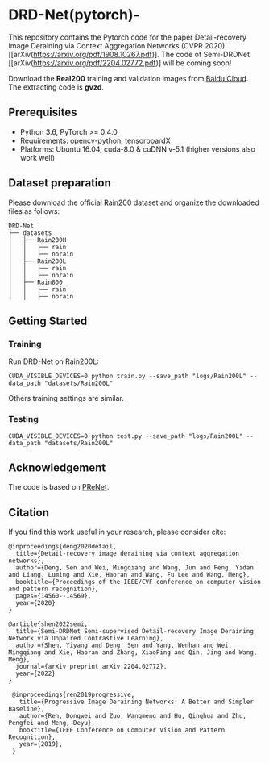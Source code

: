 # DRD-Net(pytorch)-

This repository contains the Pytorch code for the paper Detail-recovery Image Deraining via Context Aggregation Networks (CVPR 2020) \[[arXiv(https://arxiv.org/pdf/1908.10267.pdf)\]. The code of Semi-DRDNet \[[arXiv(https://arxiv.org/pdf/2204.02772.pdf)\] will be coming soon!

Download the **Real200** training and validation images from [Baidu Cloud](https://pan.baidu.com/s/167Njmt0uNZlUU_khnHN77w). The extracting code is **gvzd**.

## Prerequisites
- Python 3.6, PyTorch >= 0.4.0 
- Requirements: opencv-python, tensorboardX
- Platforms: Ubuntu 16.04, cuda-8.0 & cuDNN v-5.1 (higher versions also work well)

## Dataset preparation
Please download the official [Rain200](https://www.icst.pku.edu.cn/struct/Projects/joint_rain_removal.html) dataset and organize the downloaded files as follows: 
```
DRD-Net
├── datasets
│   ├── Rain200H
│   │   ├── rain
│   │   ├── norain
│   ├── Rain200L
│   │   ├── rain
│   │   ├── norain
│   ├── Rain800
│   │   ├── rain
│   │   ├── norain
```
## Getting Started
### Training
Run DRD-Net on Rain200L:
```shell
CUDA_VISIBLE_DEVICES=0 python train.py --save_path "logs/Rain200L" --data_path "datasets/Rain200L"
```
Others training settings are similar.
### Testing
```shell
CUDA_VISIBLE_DEVICES=0 python test.py --save_path "logs/Rain200L" --data_path "datasets/Rain200L"
```
## Acknowledgement
The code is based on [PReNet](https://github.com/csdwren/PReNet). 

## Citation
If you find this work useful in your research, please consider cite:

```
@inproceedings{deng2020detail,
  title={Detail-recovery image deraining via context aggregation networks},
  author={Deng, Sen and Wei, Mingqiang and Wang, Jun and Feng, Yidan and Liang, Luming and Xie, Haoran and Wang, Fu Lee and Wang, Meng},
  booktitle={Proceedings of the IEEE/CVF conference on computer vision and pattern recognition},
  pages={14560--14569},
  year={2020}
}
```
```
@article{shen2022semi,
  title={Semi-DRDNet Semi-supervised Detail-recovery Image Deraining Network via Unpaired Contrastive Learning},
  author={Shen, Yiyang and Deng, Sen and Yang, Wenhan and Wei, Mingqiang and Xie, Haoran and Zhang, XiaoPing and Qin, Jing and Wang, Meng},
  journal={arXiv preprint arXiv:2204.02772},
  year={2022}
}
```
```
 @inproceedings{ren2019progressive,
   title={Progressive Image Deraining Networks: A Better and Simpler Baseline},
   author={Ren, Dongwei and Zuo, Wangmeng and Hu, Qinghua and Zhu, Pengfei and Meng, Deyu},
   booktitle={IEEE Conference on Computer Vision and Pattern Recognition},
   year={2019},
 }
```
